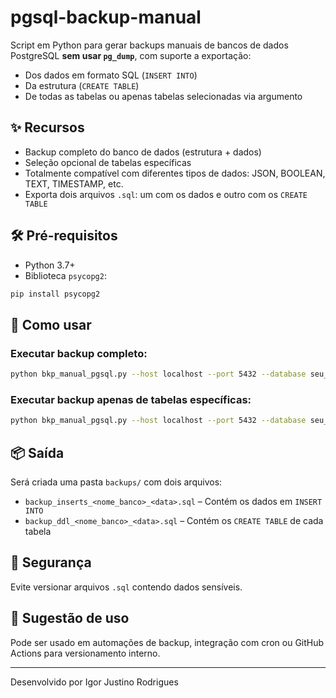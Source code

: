 # pgsql-backup-manual

Script em Python para gerar backups manuais de bancos de dados PostgreSQL **sem usar `pg_dump`**, com suporte a exportação:
- Dos dados em formato SQL (`INSERT INTO`)
- Da estrutura (`CREATE TABLE`)
- De todas as tabelas ou apenas tabelas selecionadas via argumento

## ✨ Recursos

- Backup completo do banco de dados (estrutura + dados)
- Seleção opcional de tabelas específicas
- Totalmente compatível com diferentes tipos de dados: JSON, BOOLEAN, TEXT, TIMESTAMP, etc.
- Exporta dois arquivos `.sql`: um com os dados e outro com os `CREATE TABLE`

## 🛠️ Pré-requisitos

- Python 3.7+
- Biblioteca `psycopg2`:
```bash
pip install psycopg2
```

## 🚀 Como usar

### Executar backup completo:

```bash
python bkp_manual_pgsql.py --host localhost --port 5432 --database seu_banco --user seu_usuario --password sua_senha
```

### Executar backup apenas de tabelas específicas:

```bash
python bkp_manual_pgsql.py --host localhost --port 5432 --database seu_banco --user seu_usuario --password sua_senha --tabelas tabela1 tabela2 tabela3
```

## 📦 Saída

Será criada uma pasta `backups/` com dois arquivos:

- `backup_inserts_<nome_banco>_<data>.sql` – Contém os dados em `INSERT INTO`
- `backup_ddl_<nome_banco>_<data>.sql` – Contém os `CREATE TABLE` de cada tabela

## 🔐 Segurança

Evite versionar arquivos `.sql` contendo dados sensíveis.

## 🧠 Sugestão de uso

Pode ser usado em automações de backup, integração com cron ou GitHub Actions para versionamento interno.

---

Desenvolvido por Igor Justino Rodrigues

